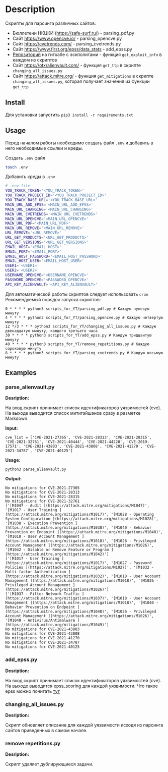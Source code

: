# Description
Скрипты для парсинга различных сайтов:
* Бюллетени НКЦКИ (<https://safe-surf.ru/>) - parsing_pdf.py
* Сайт <https://www.opencve.io/> - parsing_opencve.py
* Сайт <https://cvetrends.com/> - parsing_cvetrends.py
* Сайт <https://www.first.org/epss/data_stats> - add_epss.py
* [Репозиторий](https://github.com/nu11secur1ty/CVE-mitre) на гитхабе с эскполитами  - функция `get_exploit_info` в каждом из скриптов
* Сайт <https://otx/alienvault.com/> - функция `get_ttp` в скрипте `changing_all_issues.py`
* Сайт <https://attack.mitre.org/> - функция `get_mitigations` в скрипте `changing_all_issues.py`, которая получает значения из функции `get_ttp`

## Install
Для установки запустить 
```pip3 install -r requirements.txt```

## Usage
Перед началом работы необходимо создать файл `.env` и добавить в него необходимые ссылки и креды.

Создать `.env` файл

```sh
touch .env
```

Добавить креды в `.env`

```sh
# .env file
YOU_TRACK_TOKEN='<YOU_TRACK_TOKEN>'
YOU_TRACK_PROJECT_ID='<YOU_TRACK_PROJECT_ID>'
YOU_TRACK_BASE_URL='<YOU_TRACK_BASE_URL>'
MAIN_URL_ADD_EPSS='<MAIN_URL_ADD_EPSS>'
MAIN_URL_CHANGING='<MAIN_URL_CHANGING>'
MAIN_URL_CVETRENDS='<MAIN_URL_CVETRENDS>'
MAIN_URL_OPENCVE='<MAIN_URL_OPENCVE>'
MAIN_URL_PDF='<MAIN_URL_PDF>'
MAIN_URL_REMOVE='<MAIN_URL_REMOVE>'
URL_REMOVE='<URL_REMOVE>'
URL_GET_PRODUCTS='<URL_GET_PRODUCTS>'
URL_GET_VERSIONS='<URL_GET_VERSIONS>'
EMAIL_HOST='<EMAIL_HOST>'
EMAIL_PORT='<EMAIL_PORT>'
EMAIL_HOST_PASSWORD='<EMAIL_HOST_PASSWORD>'
EMAIL_HOST_USER='<EMAIL_HOST_USER>'
USER1='<USER1>' 
USER2='<USER2>'
USERNAME_OPENCVE='<USERNAME_OPENCVE>'
PASSWORD_OPENCVE='<PASSWORD_OPENCVE>'
API_KEY_ALIENVAULT='<API_KEY_ALIENVAULT>'
```

Для автоматической работы скриптов следует использовать `cron`
Рекомендуемый порядок запуска скриптов:
```
0 * * * * python3 scripts_for_YT/parsing_pdf.py # Каждую нулевую минуту
4 * * * * python3 scripts_for_YT/parsing_opencve.py # Каждую четвертую минуту
12 */3 * * * python3 scripts_for_YT/changing_all_issues.py # Каждую двенадцатую минуту, каждого третьего часа
30 * * * * python3 scripts_for_YT/add_epss.py # Каждую тридцаитую минуту
40 * * * * python3 scripts_for_YT/remove_repetitions.py # Каждую сороковую минуту
8 * * * * python3 scripts_for_YT/parsing_cvetrends.py # Каждую восьмую минуту
``` 
## Examples

### parse_alienvault.py

**Desription:**

На вход скрипт принимает список идентификаторов уязвимостей (cve). На выходе выводится список митигэйшэнов сразу в разметке Markdown.

**Input:**
```
cve_list = ['CVE-2021-27365', 'CVE-2021-28313', 'CVE-2021-28315', 'CVE-2021-32761', 'CVE-2021-40444', 'CVE-2021-44228', 'CVE-2019-17571', 'CVE-2021-43803', 'CVE-2021-43808', 'CVE-2021-41270', 'CVE-2021-34787', 'CVE-2021-40125']
```
**Usage:**
```
python3 parse_alienvault.py
```
**Output:**
```
No mitigations for CVE-2021-27365
No mitigations for CVE-2021-28313
No mitigations for CVE-2021-28315
No mitigations for CVE-2021-32761
['[M1047 - Audit ](https://attack.mitre.org/mitigations/M1047)', '[M1017 - User Training ](https://attack.mitre.org/mitigations/M1017)', '[M1028 - Operating System Configuration ](https://attack.mitre.org/mitigations/M1028)', '[M1038 - Execution Prevention ](https://attack.mitre.org/mitigations/M1038)', '[M1040 - Behavior Prevention on Endpoint ](https://attack.mitre.org/mitigations/M1040)', '[M1018 - User Account Management ](https://attack.mitre.org/mitigations/M1018)', '[M1026 - Privileged Account Management ](https://attack.mitre.org/mitigations/M1026)', '[M1042 - Disable or Remove Feature or Program ](https://attack.mitre.org/mitigations/M1042)']
['[M1017 - User Training ](https://attack.mitre.org/mitigations/M1017)', '[M1027 - Password Policies ](https://attack.mitre.org/mitigations/M1027)', '[M1032 - Multi-factor Authentication ](https://attack.mitre.org/mitigations/M1032)', '[M1018 - User Account Management ](https://attack.mitre.org/mitigations/M1018)', '[M1026 - Privileged Account Management ](https://attack.mitre.org/mitigations/M1026)']
['[M1037 - Filter Network Traffic ](https://attack.mitre.org/mitigations/M1037)', '[M1018 - User Account Management ](https://attack.mitre.org/mitigations/M1018)', '[M1040 - Behavior Prevention on Endpoint ](https://attack.mitre.org/mitigations/M1040)', '[M1026 - Privileged Account Management ](https://attack.mitre.org/mitigations/M1026)', '[M1049 - Antivirus/Antimalware ](https://attack.mitre.org/mitigations/M1049)']
No mitigations for CVE-2021-43803
No mitigations for CVE-2021-43808
No mitigations for CVE-2021-41270
No mitigations for CVE-2021-34787
No mitigations for CVE-2021-40125
```

### add_epss.py

**Desription:**

На вход скрипт принимает список идентификаторов уязвимостей (cve). На выходе выводится epss_scoring для каждой уязвимости. Что такое epss можно почитать [тут](https://www.first.org/epss/model)

### changing_all_issues.py

**Desription:**

Скрипт обновляет описание для каждой уязвимости исходя из парсинга сайтов приведенных в самом начале.

### remove repetitions.py

**Desription:**

Скрипт удаляет дублирующиеся задачи. 
